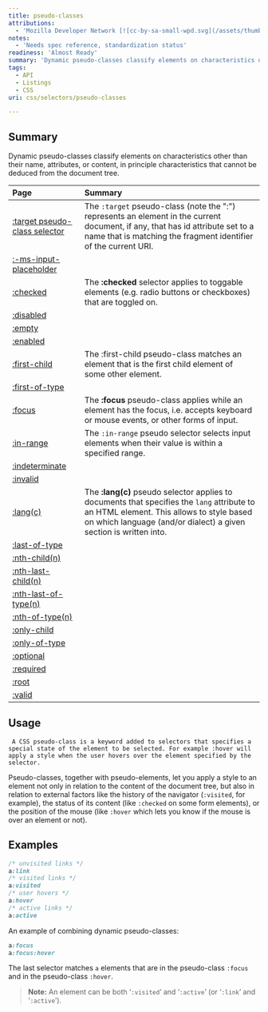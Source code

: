 ```yaml
---
title: pseudo-classes
attributions:
  - 'Mozilla Developer Network [![cc-by-sa-small-wpd.svg](/assets/thumb/8/8c/cc-by-sa-small-wpd.svg/120px-cc-by-sa-small-wpd.svg.png)](http://creativecommons.org/licenses/by-sa/3.0/us/): [Article](https://developer.mozilla.org/en-US/docs/CSS/Pseudo-classes)'
notes:
  - 'Needs spec reference, standardization status'
readiness: 'Almost Ready'
summary: 'Dynamic pseudo-classes classify elements on characteristics other than their name, attributes, or content, in principle characteristics that cannot be deduced from the document tree.'
tags:
  - API
  - Listings
  - CSS
uri: css/selectors/pseudo-classes

---
```

## Summary

Dynamic pseudo-classes classify elements on characteristics other than their name, attributes, or content, in principle characteristics that cannot be deduced from the document tree.

|Page|Summary|
|:---|:------|
|[:target pseudo-class selector](/CSS/Selectors/pseudo-classes/:target)|The `:target` pseudo-class (note the ":") represents an element in the current document, if any, that has id attribute set to a name that is matching the fragment identifier of the current URI.|
|[:-ms-input-placeholder](/css/selectors/pseudo-classes/:-ms-input-placeholder)||
|[:checked](/css/selectors/pseudo-classes/:checked)|The **:checked** selector applies to toggable elements (e.g. radio buttons or checkboxes) that are toggled on.|
|[:disabled](/css/selectors/pseudo-classes/:disabled)||
|[:empty](/css/selectors/pseudo-classes/:empty)||
|[:enabled](/css/selectors/pseudo-classes/:enabled)||
|[:first-child](/css/selectors/pseudo-classes/:first-child)|The :first-child pseudo-class matches an element that is the first child element of some other element.|
|[:first-of-type](/css/selectors/pseudo-classes/:first-of-type)||
|[:focus](/css/selectors/pseudo-classes/:focus)|The **:focus** pseudo-class applies while an element has the focus, i.e. accepts keyboard or mouse events, or other forms of input.|
|[:in-range](/css/selectors/pseudo-classes/:in-range)|The `:in-range` pseudo selector selects input elements when their value is within a specified range.|
|[:indeterminate](/css/selectors/pseudo-classes/:indeterminate)||
|[:invalid](/css/selectors/pseudo-classes/:invalid)||
|[:lang(c)](/css/selectors/pseudo-classes/:lang(c))|The **:lang(c)** pseudo selector applies to documents that specifies the `lang` attribute to an HTML element. This allows to style based on which language (and/or dialect) a given section is written into.|
|[:last-of-type](/css/selectors/pseudo-classes/:last-of-type)||
|[:nth-child(n)](/css/selectors/pseudo-classes/:nth-child(n))||
|[:nth-last-child(n)](/css/selectors/pseudo-classes/:nth-last-child(n))||
|[:nth-last-of-type(n)](/css/selectors/pseudo-classes/:nth-last-of-type(n))||
|[:nth-of-type(n)](/css/selectors/pseudo-classes/:nth-of-type(n))||
|[:only-child](/css/selectors/pseudo-classes/:only-child)||
|[:only-of-type](/css/selectors/pseudo-classes/:only-of-type)||
|[:optional](/css/selectors/pseudo-classes/:optional)||
|[:required](/css/selectors/pseudo-classes/:required)||
|[:root](/css/selectors/pseudo-classes/:root)||
|[:valid](/css/selectors/pseudo-classes/:valid)||

## Usage

     A CSS pseudo-class is a keyword added to selectors that specifies a special state of the element to be selected. For example :hover will apply a style when the user hovers over the element specified by the selector.

Pseudo-classes, together with pseudo-elements, let you apply a style to an element not only in relation to the content of the document tree, but also in relation to external factors like the history of the navigator (`:visited`, for example), the status of its content (like `:checked` on some form elements), or the position of the mouse (like `:hover` which lets you know if the mouse is over an element or not).

## Examples

``` css
/* unvisited links */
a:link
/* visited links */
a:visited
/* user hovers */
a:hover
/* active links */
a:active
```

 An example of combining dynamic pseudo-classes:

``` css
a:focus
a:focus:hover
```

 The last selector matches `a` elements that are in the pseudo-class `:focus` and in the pseudo-class `:hover`.

> **Note:** An element can be both ‘`:visited`’ and ‘`:active`’ (or ‘`:link`’ and ‘`:active`’).
